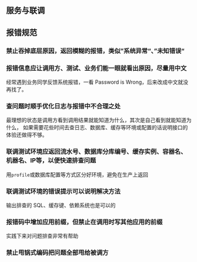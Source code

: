 ## 服务与联调

## 报错规范

### 禁止吞掉底层原因，返回模糊的报错，类似”系统异常“、”未知错误“


### 报错信息应让调用方、测试、业务们能一眼就看出原因，尽量用中文

经常遇到业务同学反馈系统报错，一看 Password is Wrong，后来改成中文就没再找了。


### 查问题时顺手优化日志与报错中不合理之处

最理想的状态是调用方看到调用结果就能知道为什么，其次是自己看到就能知道为什么，
如果需要花些时间去查日志、数据库、缓存等环境或配置的话说明接口的体验还做得不够。


### 联调测试环境应返回流水号、数据库分库编号、缓存实例、容器名、机器名、IP等，以便快速排查问题

用`profile`或数据库配置等方式区分好环境，避免在生产上返回


### 联调测试环境的错误提示可以说明解决方法

输出排查的 SQL、缓存键、依赖系统也是可以的


### 报错码中增加应用前缀，但禁止在调用时写其他应用的前缀

实践下来对问题排查非常有帮助


### 禁止甩锅式编码把问题全部甩给被调方